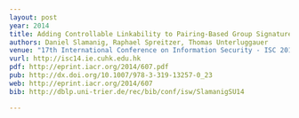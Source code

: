 ```yaml
---
layout: post
year: 2014
title: Adding Controllable Linkability to Pairing-Based Group Signatures for Free
authors: Daniel Slamanig, Raphael Spreitzer, Thomas Unterluggauer
venue: "17th International Conference on Information Security - ISC 2014"
vurl: http://isc14.ie.cuhk.edu.hk
pdf: http://eprint.iacr.org/2014/607.pdf
pub: http://dx.doi.org/10.1007/978-3-319-13257-0_23
web: http://eprint.iacr.org/2014/607
bib: http://dblp.uni-trier.de/rec/bib/conf/isw/SlamanigSU14

---
```


